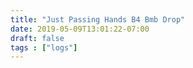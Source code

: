 ```yaml
---
title: "Just Passing Hands B4 Bmb Drop"
date: 2019-05-09T13:01:22-07:00
draft: false
tags : ["logs"]
---
```

